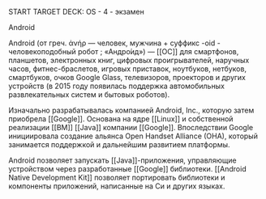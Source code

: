 START
TARGET DECK: OS - 4 - экзамен

Android  

Android (от греч. ἀνήρ — человек, мужчина + суффикс -oid - человекоподобный робот ; «Андро́ид») — [[ОС]] для смартфонов, планшетов, электронных книг, цифровых проигрывателей, наручных часов, фитнес-браслетов, игровых приставок, ноутбуков, нетбуков, смартбуков, очков Google Glass, телевизоров, проекторов и других устройств (в 2015 году появилась поддержка автомобильных развлекательных систем и бытовых роботов).



Изначально разрабатывалась компанией Android, Inc., которую затем приобрела [[Google]]. Основана на ядре [[Linux]] и собственной реализации [[ВМ]] [[Java]] компании [[Google]]. Впоследствии Google инициировала создание альянса Open Handset Alliance (OHA), который занимается поддержкой и дальнейшим развитием платформы.

Android позволяет запускать [[Java]]-приложения, управляющие устройством через разработанные [[Google]] библиотеки. [[Android Native Development Kit]] позволяет портировать библиотеки и компоненты приложений, написанные на Си и других языках.